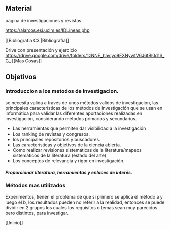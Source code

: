 
## Material
pagina de investigaciones y revistas

https://alarcos.esi.uclm.es/IDLineas.php

[[Bibliografia C3 |Bibliografía]]

Drive con presentación y ejercicio
https://drive.google.com/drive/folders/1zNNE_havIyo9FXNywtV6J6tBl0d1S_G_
[[Mas Cosas]]
## Objetivos
### Introduccion a los metodos de investigacion.
se necesita valida a través de unos métodos validos de investigación, las principales características de los métodos de investigación que se usan en informática para validar las diferentes aportaciones realizadas en investigación, considerando métodos primarios y secundarios.
- Las herramientas que permiten dar visibilidad a la investigación
- Los ranking de revistas y congresos.
- los principales repositorios y buscadores.
- Las características y objetivos de la ciencia abierta.
- Como realizar revisiones sistemáticas de la literatura/mapeos sistemáticos de la literatura (estado del arte)
- Los conceptos de relevancia y rigor en investigación.

##### Proporcionar literatura, herramientas y enlaces de interés.
### Métodos mas utilizados
Experimentos, tienen el problema de que si primero se aplica el método a y luego el b, los resultados pueden no referir a la realidad, entonces se puede dividir en 2 grupos los cuales los requisitos o temas sean muy parecidos pero distintos, para investigar.

[[Inicio]]